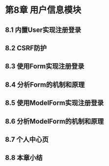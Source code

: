 # 第8章 用户信息模块

## 8.1 内置User实现注册登录

## 8.2 CSRF防护

## 8.3 使用Form实现注册登录

## 8.4 分析Form的机制和原理

## 8.5 使用ModelForm实现注册登录

## 8.6 分析ModelForm的机制和原理

## 8.7 个人中心页

## 8.8 本章小结
